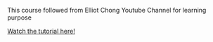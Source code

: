 This course followed from Elliot Chong Youtube Channel for learning purpose


[Watch the tutorial here!](https://www.youtube.com/watch?v=EGW2HS2tqAQ)

